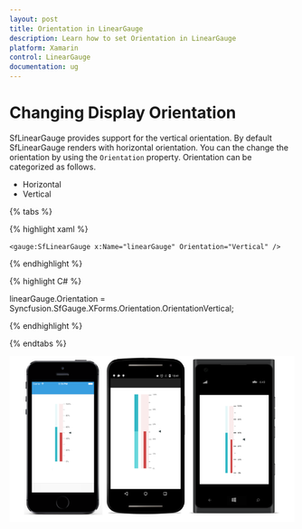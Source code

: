 ```yaml
---
layout: post
title: Orientation in LinearGauge
description: Learn how to set Orientation in LinearGauge
platform: Xamarin
control: LinearGauge
documentation: ug
---
```

# Changing Display Orientation

SfLinearGauge provides support for the vertical orientation. By default SfLinearGauge renders with horizontal orientation. You can the change the orientation by using the `Orientation` property. Orientation can be categorized as follows.

* Horizontal
* Vertical

{% tabs %}

{% highlight xaml %}

	<gauge:SfLinearGauge x:Name="linearGauge" Orientation="Vertical" />
	
{% endhighlight %}

{% highlight C# %}

  linearGauge.Orientation = Syncfusion.SfGauge.XForms.Orientation.OrientationVertical;

{% endhighlight %}

{% endtabs %}

![](images/Overview.png)
